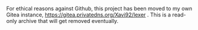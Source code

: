 For ethical reasons against Github, this project has been moved to my own Gitea
instance, https://gitea.privatedns.org/Xavi92/lexer . This is a read-only archive
that will get removed eventually.
